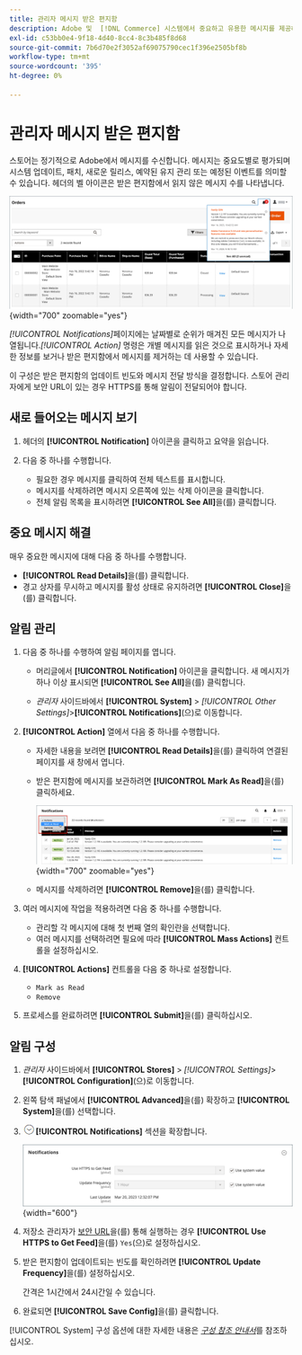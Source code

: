 ```yaml
---
title: 관리자 메시지 받은 편지함
description: Adobe 및  [!DNL Commerce] 시스템에서 중요하고 유용한 메시지를 제공하는 관리자 메시지 받은 편지함에 대해 알아봅니다.
exl-id: c53bb0e4-9f18-4d40-8cc4-8c3b485f8d68
source-git-commit: 7b6d70e2f3052af69075790cec1f396e2505bf8b
workflow-type: tm+mt
source-wordcount: '395'
ht-degree: 0%

---
```


# 관리자 메시지 받은 편지함

스토어는 정기적으로 Adobe에서 메시지를 수신합니다. 메시지는 중요도별로 평가되며 시스템 업데이트, 패치, 새로운 릴리스, 예약된 유지 관리 또는 예정된 이벤트를 의미할 수 있습니다. 헤더의 벨 아이콘은 받은 편지함에서 읽지 않은 메시지 수를 나타냅니다.

![관리자 - 받는 메시지](./assets/admin-inbox-summary.png){width="700" zoomable="yes"}

_[!UICONTROL Notifications]_&#x200B;페이지에는 날짜별로 순위가 매겨진 모든 메시지가 나열됩니다._[!UICONTROL Action]_ 명령은 개별 메시지를 읽은 것으로 표시하거나 자세한 정보를 보거나 받은 편지함에서 메시지를 제거하는 데 사용할 수 있습니다.

이 구성은 받은 편지함의 업데이트 빈도와 메시지 전달 방식을 결정합니다. 스토어 관리자에게 보안 URL이 있는 경우 HTTPS를 통해 알림이 전달되어야 합니다.

## 새로 들어오는 메시지 보기

1. 헤더의 **[!UICONTROL Notification]** 아이콘을 클릭하고 요약을 읽습니다.

1. 다음 중 하나를 수행합니다.

   - 필요한 경우 메시지를 클릭하여 전체 텍스트를 표시합니다.
   - 메시지를 삭제하려면 메시지 오른쪽에 있는 삭제 아이콘을 클릭합니다.
   - 전체 알림 목록을 표시하려면 **[!UICONTROL See All]**&#x200B;을(를) 클릭합니다.

## 중요 메시지 해결

매우 중요한 메시지에 대해 다음 중 하나를 수행합니다.

- **[!UICONTROL Read Details]**&#x200B;을(를) 클릭합니다.
- 경고 상자를 무시하고 메시지를 활성 상태로 유지하려면 **[!UICONTROL Close]**&#x200B;을(를) 클릭합니다.

## 알림 관리

1. 다음 중 하나를 수행하여 알림 페이지를 엽니다.

   - 머리글에서 **[!UICONTROL Notification]** 아이콘을 클릭합니다. 새 메시지가 하나 이상 표시되면 **[!UICONTROL See All]**&#x200B;을(를) 클릭합니다.

   - _관리자_ 사이드바에서 **[!UICONTROL System]** > _[!UICONTROL Other Settings]_>**[!UICONTROL Notifications]**(으)로 이동합니다.

1. **[!UICONTROL Action]** 열에서 다음 중 하나를 수행합니다.

   - 자세한 내용을 보려면 **[!UICONTROL Read Details]**&#x200B;을(를) 클릭하여 연결된 페이지를 새 창에서 엽니다.

   - 받은 편지함에 메시지를 보관하려면 **[!UICONTROL Mark As Read]**&#x200B;을(를) 클릭하세요.

     ![관리자 - 선택한 알림을 읽은 상태로 표시](./assets/admin-notifications-mark-as-read.png){width="700" zoomable="yes"}

   - 메시지를 삭제하려면 **[!UICONTROL Remove]**&#x200B;을(를) 클릭합니다.

1. 여러 메시지에 작업을 적용하려면 다음 중 하나를 수행합니다.

   - 관리할 각 메시지에 대해 첫 번째 열의 확인란을 선택합니다.
   - 여러 메시지를 선택하려면 필요에 따라 **[!UICONTROL Mass Actions]** 컨트롤을 설정하십시오.

1. **[!UICONTROL Actions]** 컨트롤을 다음 중 하나로 설정합니다.

   - `Mark as Read`
   - `Remove`

1. 프로세스를 완료하려면 **[!UICONTROL Submit]**&#x200B;을(를) 클릭하십시오.

## 알림 구성

1. _관리자_ 사이드바에서 **[!UICONTROL Stores]** > _[!UICONTROL Settings]_>**[!UICONTROL Configuration]**(으)로 이동합니다.

1. 왼쪽 탐색 패널에서 **[!UICONTROL Advanced]**&#x200B;을(를) 확장하고 **[!UICONTROL System]**&#x200B;을(를) 선택합니다.

1. ![확장 선택기](../assets/icon-display-expand.png)**[!UICONTROL Notifications]** 섹션을 확장합니다.

   ![알림 구성](./assets/system-notifications.png){width="600"}

1. 저장소 관리자가 [보안 URL](../stores-purchase/store-urls.md)을(를) 통해 실행하는 경우 **[!UICONTROL Use HTTPS to Get Feed]**&#x200B;을(를) `Yes`(으)로 설정하십시오.

1. 받은 편지함이 업데이트되는 빈도를 확인하려면 **[!UICONTROL Update Frequency]**&#x200B;을(를) 설정하십시오.

   간격은 1시간에서 24시간일 수 있습니다.

1. 완료되면 **[!UICONTROL Save Config]**&#x200B;을(를) 클릭합니다.

[!UICONTROL System] 구성 옵션에 대한 자세한 내용은 [_구성 참조 안내서_](../configuration-reference/advanced/system.md)&#x200B;를 참조하십시오.
